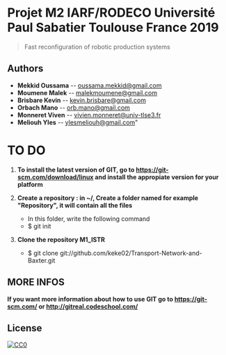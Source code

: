 # Projet M2 IARF/RODECO Université Paul Sabatier Toulouse France 2019

> Fast reconfiguration of robotic production systems

## Authors
- __Mekkid Oussama__ -- oussama.mekkid@gmail.com
- __Moumene Malek__ -- malekmoumene@gmail.com
- __Brisbare Kevin__ -- kevin.brisbare@gmail.com
- __Orbach Mano__ -- orb.mano@gmail.com
- __Monneret Viven__ -- vivien.monneret@univ-tlse3.fr
- __Meliouh Yles__ -- ylesmeliouh@gmail.com"			


# TO DO

1. **To install the latest version of GIT, go to https://git-scm.com/download/linux and install the appropiate version for your platform**

2. **Create a repository : in ~/, Create a folder named for example "Repository", it will contain all the files**
	- In this folder, write the following command
	- $ git init


3. **Clone the repository M1_ISTR**
	- $ git clone git://github.com/keke02/Transport-Network-and-Baxter.git

## MORE INFOS

**If you want more information about how to use GIT go to https://git-scm.com/ or http://gitreal.codeschool.com/**

## License

[![CC0](https://licensebuttons.net/p/zero/1.0/88x31.png)](http://creativecommons.org/publicdomain/zero/1.0/)
